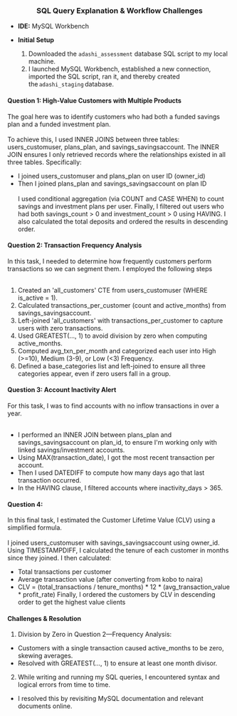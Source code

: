 <center>
  
  ### SQL Query Explanation & Workflow Challenges
  
</center>

- **IDE:** MySQL Workbench  

- **Initial Setup**  
  1. Downloaded the `adashi_assessment` database SQL script to my local machine.  
  2. I launched MySQL Workbench, established a new connection, imported the SQL script, ran it, and thereby created the `adashi_staging` database.

#### Question 1: High-Value Customers with Multiple Products
The goal here was to identify customers who had both a funded savings plan and a funded investment plan.<br><br>
To achieve this, I used INNER JOINS between three tables: users_customuser, plans_plan, and
savings_savingsaccount. The INNER JOIN ensures I only retrieved records where the relationships existed in all three
tables. Specifically:
- I joined users_customuser and plans_plan on user ID (owner_id)
- Then I joined plans_plan and savings_savingsaccount on plan ID<br><br>
I used conditional aggregation (via COUNT and CASE WHEN) to count savings and investment plans per user.
Finally, I filtered out users who had both savings_count > 0 and investment_count > 0 using HAVING.
I also calculated the total deposits and ordered the results in descending order.

#### Question 2: Transaction Frequency Analysis
In this task, I needed to determine how frequently customers perform transactions so we can segment them. I employed the following steps<br><br>
1. Created an 'all_customers' CTE from users_customuser (WHERE is_active = 1).
2. Calculated transactions_per_customer (count and active_months) from savings_savingsaccount.
3. Left-joined 'all_customers' with transactions_per_customer to capture users with zero transactions.
4. Used GREATEST(..., 1) to avoid division by zero when computing active_months.
5. Computed avg_txn_per_month and categorized each user into High (>=10), Medium (3-9), or Low (<3) Frequency.
6. Defined a base_categories list and left-joined to ensure all three categories appear, even if zero users fall in a group.

#### Question 3: Account Inactivity Alert
For this task, I was to find accounts with no inflow transactions in over a year.<br><br>
- I performed an INNER JOIN between plans_plan and savings_savingsaccount on plan_id, to ensure I'm working only
with linked savings/investment accounts.
- Using MAX(transaction_date), I got the most recent transaction per account.
- Then I used DATEDIFF to compute how many days ago that last transaction occurred.
- In the HAVING clause, I filtered accounts where inactivity_days > 365.

#### Question 4: 
In this final task, I estimated the Customer Lifetime Value (CLV) using a simplified formula.<br><br>
I joined users_customuser with savings_savingsaccount using owner_id.
Using TIMESTAMPDIFF, I calculated the tenure of each customer in months since they joined.
I then calculated:
- Total transactions per customer
- Average transaction value (after converting from kobo to naira)
- CLV = (total_transactions / tenure_months) * 12 * (avg_transaction_value * profit_rate)
Finally, I ordered the customers by CLV in descending order to get the highest value clients

#### Challenges & Resolution
1. Division by Zero in Question 2—Frequency Analysis:
- Customers with a single transaction caused active_months to be zero, skewing averages.
- Resolved with GREATEST(..., 1) to ensure at least one month divisor.
2. While writing and running my SQL queries, I encountered syntax and logical errors from time to time.
- I resolved this by revisiting MySQL documentation and relevant documents online.

  
